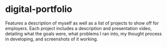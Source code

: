 # digital-portfolio
Features a description of myself as well as a list of projects to show off for employers. Each project includes a description and presentation video, detailing what the goals were, what problems I ran into, my thought process in developing, and screenshots of it working.
